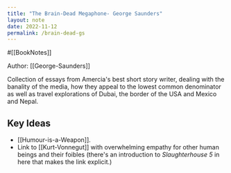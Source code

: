 ```yaml
---
title: "The Brain-Dead Megaphone- George Saunders"
layout: note
date: 2022-11-12
permalink: /brain-dead-gs
---
```


#[[BookNotes]] 

Author: [[George-Saunders]]

Collection of essays from Amercia's best short story writer, dealing with the banality of the media, how they appeal to the lowest common denominator as well as travel explorations of Dubai, the border of the USA and Mexico and Nepal.

## Key Ideas

- [[Humour-is-a-Weapon]].
- Link to [[Kurt-Vonnegut]] with overwhelming empathy for other human beings and their foibles (there's an introduction to *Slaughterhouse 5* in here that makes the link explicit.)